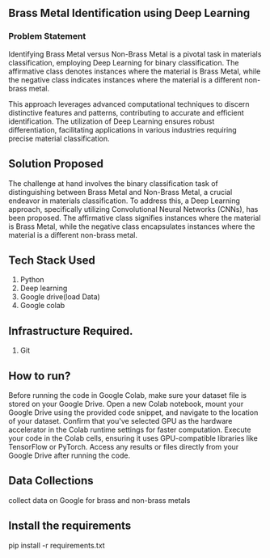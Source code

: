 ## Brass Metal Identification using Deep Learning

### Problem Statement
Identifying Brass Metal versus Non-Brass Metal is a pivotal task in materials classification, employing Deep Learning for binary classification. The affirmative class denotes instances where the material is Brass Metal, while the negative class indicates instances where the material is a different non-brass metal. 

This approach leverages advanced computational techniques to discern distinctive features and patterns, contributing to accurate and efficient identification. The utilization of Deep Learning ensures robust differentiation, facilitating applications in various industries requiring precise material classification.

## Solution Proposed 
The challenge at hand involves the binary classification task of distinguishing between Brass Metal and Non-Brass Metal, a crucial endeavor in materials classification. To address this, a Deep Learning approach, specifically utilizing Convolutional Neural Networks (CNNs), has been proposed. The affirmative class signifies instances where the material is Brass Metal, while the negative class encapsulates instances where the material is a different non-brass metal.

## Tech Stack Used
1. Python 
2. Deep learning
3. Google drive(load Data) 
4. Google colab

## Infrastructure Required.
1. Git 

## How to run?
Before running the code in Google Colab, make sure your dataset file is stored on your Google Drive. Open a new Colab notebook, mount your Google Drive using the provided code snippet, and navigate to the location of your dataset. Confirm that you've selected GPU as the hardware accelerator in the Colab runtime settings for faster computation. Execute your code in the Colab cells, ensuring it uses GPU-compatible libraries like TensorFlow or PyTorch. Access any results or files directly from your Google Drive after running the code.

## Data Collections
collect data on Google for brass and non-brass metals

## Install the requirements
pip install -r requirements.txt
